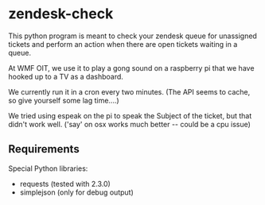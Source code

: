zendesk-check
==============

This python program is meant to check your zendesk queue for unassigned tickets
and perform an action when there are open tickets waiting in a queue.

At WMF OIT, we use it to play a gong sound on a raspberry pi that we have
hooked up to a TV as a dashboard.

We currently run it in a cron every two minutes. 
(The API seems to cache, so give yourself some lag time....)

We tried using espeak on the pi to speak the Subject of the ticket, but that didn't work well.
('say' on osx works much better -- could be a cpu issue)


Requirements
--------------
Special Python libraries:
- requests (tested with 2.3.0)
- simplejson (only for debug output)



